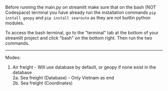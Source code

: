 Before running the main.py on streamlit make sure that on the bash (NOT Codespace) terminal you have already run the installation commands ` pip install geopy ` and ` pip install searoute ` as they are not builtin python modules.  

To access the bash terminal, go to the "terminal" tab at the bottom of your streamlit project and click "bash" on the bottom right. Then run the two commands.  

----  

Modes:  
1. Air freight - Will use database by default, or geopy if none exist in the database  
2a. Sea freight (Database) - Only Vietnam as end  
2b. Sea freight (Coordinates)  
